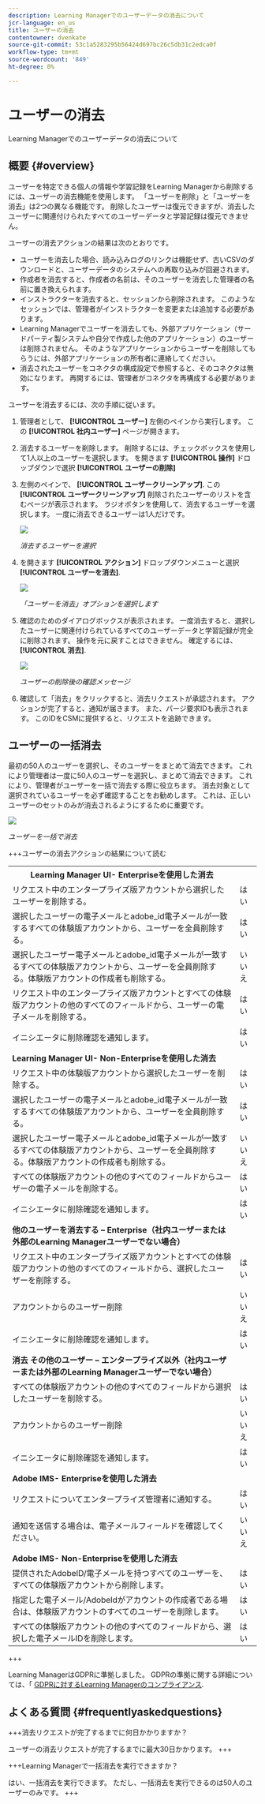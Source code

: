 ```yaml
---
description: Learning Managerでのユーザーデータの消去について
jcr-language: en_us
title: ユーザーの消去
contentowner: dvenkate
source-git-commit: 53c1a5283295b56424d697bc26c5db31c2edca0f
workflow-type: tm+mt
source-wordcount: '849'
ht-degree: 0%

---
```




# ユーザーの消去

Learning Managerでのユーザーデータの消去について

## 概要 {#overview}

ユーザーを特定できる個人の情報や学習記録をLearning Managerから削除するには、ユーザーの消去機能を使用します。 「ユーザーを削除」と「ユーザーを消去」は2つの異なる機能です。 削除したユーザーは復元できますが、消去したユーザーに関連付けられたすべてのユーザーデータと学習記録は復元できません。

ユーザーの消去アクションの結果は次のとおりです。

* ユーザーを消去した場合、読み込みログのリンクは機能せず、古いCSVのダウンロードと、ユーザーデータのシステムへの再取り込みが回避されます。
* 作成者を消去すると、作成者の名前は、そのユーザーを消去した管理者の名前に置き換えられます。
* インストラクターを消去すると、セッションから削除されます。 このようなセッションでは、管理者がインストラクターを変更または追加する必要があります。
* Learning Managerでユーザーを消去しても、外部アプリケーション（サードパーティ製システムや自分で作成した他のアプリケーション）のユーザーは削除されません。 そのようなアプリケーションからユーザーを削除してもらうには、外部アプリケーションの所有者に連絡してください。
* 消去されたユーザーをコネクタの構成設定で参照すると、そのコネクタは無効になります。 再開するには、管理者がコネクタを再構成する必要があります。

ユーザーを消去するには、次の手順に従います。

1. 管理者として、 **[!UICONTROL ユーザー]** 左側のペインから実行します。 この **[!UICONTROL 社内ユーザー]** ページが開きます。
1. 消去するユーザーを削除します。 削除するには、チェックボックスを使用して1人以上のユーザーを選択します。 を開きます **[!UICONTROL 操作]** ドロップダウンで選択 **[!UICONTROL ユーザーの削除]**
1. 左側のペインで、 **[!UICONTROL ユーザークリーンアップ]**. この **[!UICONTROL ユーザークリーンアップ]** 削除されたユーザーのリストを含むページが表示されます。 ラジオボタンを使用して、消去するユーザーを選択します。 一度に消去できるユーザーは1人だけです。

   ![](assets/purge-1.png)

   *消去するユーザーを選択*

1. を開きます **[!UICONTROL アクション]** ドロップダウンメニューと選択 **[!UICONTROL ユーザーを消去]**.

   ![](assets/purge-2.png)

   *「ユーザーを消去」オプションを選択します*

1. 確認のためのダイアログボックスが表示されます。 一度消去すると、選択したユーザーに関連付けられているすべてのユーザーデータと学習記録が完全に削除されます。 操作を元に戻すことはできません。 確定するには、 **[!UICONTROL 消去]**.

   ![](assets/purge-3.png)

   *ユーザーの削除後の確認メッセージ*

1. 確認して「消去」をクリックすると、消去リクエストが承認されます。 アクションが完了すると、通知が届きます。 また、パージ要求IDも表示されます。 このIDをCSMに提供すると、リクエストを追跡できます。

## ユーザーの一括消去

最初の50人のユーザーを選択し、そのユーザーをまとめて消去できます。 これにより管理者は一度に50人のユーザーを選択し、まとめて消去できます。 これにより、管理者がユーザーを一括で消去する際に役立ちます。 消去対象として選択されているユーザーを必ず確認することをお勧めします。 これは、正しいユーザーのセットのみが消去されるようにするために重要です。

![](assets/bulk-purge-users.png)

*ユーザーを一括で消去*

+++ユーザーの消去アクションの結果について読む

<table>
 <tbody>
  <tr>
   <th><strong>Learning Manager UI- Enterpriseを使用した消去</strong></th>
   <th> </th>
  </tr>
  <tr>
   <td>リクエスト中のエンタープライズ版アカウントから選択したユーザーを削除する。<br></td>
   <td>はい</td>
  </tr>
  <tr>
   <td>選択したユーザーの電子メールとadobe_id電子メールが一致するすべての体験版アカウントから、ユーザーを全員削除する。</td>
   <td>はい</td>
  </tr>
  <tr>
   <td>選択したユーザー電子メールとadobe_id電子メールが一致するすべての体験版アカウントから、ユーザーを全員削除する。体験版アカウントの作成者も削除する。</td>
   <td>いいえ</td>
  </tr>
  <tr>
   <td>リクエスト中のエンタープライズ版アカウントとすべての体験版アカウントの他のすべてのフィールドから、ユーザーの電子メールを削除する。</td>
   <td>はい</td>
  </tr>
  <tr>
   <td>イニシエータに削除確認を通知します。</td>
   <td>はい</td>
  </tr>
  <tr>
   <td><strong>Learning Manager UI- Non-Enterpriseを使用した消去</strong></td>
   <td> </td>
  </tr>
  <tr>
   <td>リクエスト中の体験版アカウントから選択したユーザーを削除する。</td>
   <td>はい</td>
  </tr>
  <tr>
   <td>選択したユーザーの電子メールとadobe_id電子メールが一致するすべての体験版アカウントから、ユーザーを全員削除する。</td>
   <td>はい</td>
  </tr>
  <tr>
   <td>選択したユーザー電子メールとadobe_id電子メールが一致するすべての体験版アカウントから、ユーザーを全員削除する。体験版アカウントの作成者も削除する。</td>
   <td>いいえ</td>
  </tr>
  <tr>
   <td>すべての体験版アカウントの他のすべてのフィールドからユーザーの電子メールを削除する。</td>
   <td>はい</td>
  </tr>
  <tr>
   <td>イニシエータに削除確認を通知します。</td>
   <td>はい</td>
  </tr>
  <tr>
   <td><strong>他のユーザーを消去する – Enterprise（社内ユーザーまたは外部のLearning Managerユーザーでない場合）</strong></td>
   <td> </td>
  </tr>
  <tr>
   <td>リクエスト中のエンタープライズ版アカウントとすべての体験版アカウントの他のすべてのフィールドから、選択したユーザーを削除する。</td>
   <td>はい</td>
  </tr>
  <tr>
   <td>アカウントからのユーザー削除</td>
   <td>いいえ</td>
  </tr>
  <tr>
   <td>イニシエータに削除確認を通知します。 </td>
   <td>はい</td>
  </tr>
  <tr>
   <td><strong>消去</strong> <strong>その他のユーザー – エンタープライズ以外（社内ユーザーまたは外部のLearning Managerユーザーでない場合）</strong></td>
   <td> </td>
  </tr>
  <tr>
   <td>すべての体験版アカウントの他のすべてのフィールドから選択したユーザーを削除する。</td>
   <td>はい</td>
  </tr>
  <tr>
   <td>アカウントからのユーザー削除</td>
   <td>いいえ</td>
  </tr>
  <tr>
   <td>イニシエータに削除確認を通知します。</td>
   <td>はい</td>
  </tr>
  <tr>
   <td><strong>Adobe IMS- Enterpriseを使用した消去</strong></td>
   <td> </td>
  </tr>
  <tr>
   <td>リクエストについてエンタープライズ管理者に通知する。</td>
   <td>はい</td>
  </tr>
  <tr>
   <td>通知を送信する場合は、電子メールフィールドを確認してください。</td>
   <td>いいえ</td>
  </tr>
  <tr>
   <td><strong>Adobe IMS- Non-Enterpriseを使用した消去</strong></td>
   <td> </td>
  </tr>
  <tr>
   <td>提供されたAdobeID/電子メールを持つすべてのユーザーを、すべての体験版アカウントから削除します。</td>
   <td>はい</td>
  </tr>
  <tr>
   <td>指定した電子メール/AdobeIdがアカウントの作成者である場合は、体験版アカウントのすべてのユーザーを削除します。</td>
   <td>はい</td>
  </tr>
  <tr>
   <td>すべての体験版アカウントの他のすべてのフィールドから、選択した電子メールIDを削除します。</td>
   <td>はい</td>
  </tr>
 </tbody>
</table>

+++

Learning ManagerはGDPRに準拠しました。 GDPRの準拠に関する詳細については、「  [GDPRに対するLearning Managerのコンプライアンス](../../kb/prime-gdpr.md).

## よくある質問 {#frequentlyaskedquestions}

+++消去リクエストが完了するまでに何日かかりますか？

ユーザーの消去リクエストが完了するまでに最大30日かかります。
+++

+++Learning Managerで一括消去を実行できますか？

はい、一括消去を実行できます。 ただし、一括消去を実行できるのは50人のユーザーのみです。
+++
